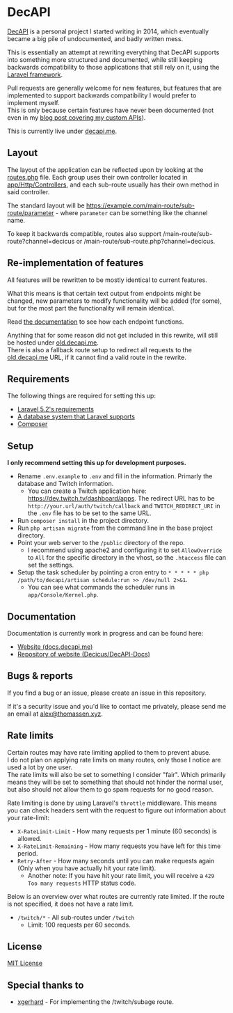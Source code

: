 # DecAPI
[DecAPI](https://decapi.me/) is a personal project I started writing in 2014, which eventually became a big pile of undocumented, and badly written mess.

This is essentially an attempt at rewriting everything that DecAPI supports into something more structured and documented, while still keeping backwards compatibility to those applications that still rely on it, using the [Laravel framework](https://laravel.com/).

Pull requests are generally welcome for new features, but features that are implemented to support backwards compatibility I would prefer to implement myself.  
This is only because certain features have never been documented (not even in my [blog post covering my custom APIs](https://blog.decicus.com/custom-apis/)).

This is currently live under [decapi.me](https://decapi.me/).

## Layout
The layout of the application can be reflected upon by looking at the [routes.php](app/Http/routes.php) file. Each group uses their own controller located in [app/Http/Controllers](app/Http/Controllers), and each sub-route usually has their own method in said controller.

The standard layout will be https://example.com/main-route/sub-route/parameter - where `parameter` can be something like the channel name.

To keep it backwards compatible, routes also support /main-route/sub-route?channel=decicus or /main-route/sub-route.php?channel=decicus.

## Re-implementation of features
All features will be rewritten to be mostly identical to current features.

What this means is that certain text output from endpoints might be changed, new parameters to modify functionality will be added (for some), but for the most part the functionality will remain identical.

Read [the documentation](https://docs.decapi.me/) to see how each endpoint functions.

Anything that for some reason did not get included in this rewrite, will still be hosted under [old.decapi.me](https://old.decapi.me/).  
There is also a fallback route setup to redirect all requests to the [old.decapi.me](https://old.decapi.me/) URL, if it cannot find a valid route in the rewrite.

## Requirements
The following things are required for setting this up:
- [Laravel 5.2's requirements](https://laravel.com/docs/5.2/installation#server-requirements)
- [A database system that Laravel supports](https://laravel.com/docs/5.2/database#introduction)
- [Composer](https://getcomposer.org/)

## Setup
**I only recommend setting this up for development purposes.**
- Rename `.env.example` to `.env` and fill in the information. Primarly the database and Twitch information.
    - You can create a Twitch application here: https://dev.twitch.tv/dashboard/apps. The redirect URL has to be `http://your.url/auth/twitch/callback` and `TWITCH_REDIRECT_URI` in the `.env` file has to be set to the same URL.
- Run `composer install` in the project directory.
- Run `php artisan migrate` from the command line in the base project directory.
- Point your web server to the `/public` directory of the repo.
    - I recommend using apache2 and configuring it to set `AllowOverride` to `All` for the specific directory in the vhost, so the `.htaccess` file can set the settings.
- Setup the task scheduler by pointing a cron entry to `* * * * * php /path/to/decapi/artisan schedule:run >> /dev/null 2>&1`.
    - You can see what commands the scheduler runs in `app/Console/Kernel.php`.

## Documentation
Documentation is currently work in progress and can be found here:

- [Website (docs.decapi.me)](https://docs.decapi.me/)
- [Repository of website (Decicus/DecAPI-Docs)](https://github.com/Decicus/DecAPI-Docs)

## Bugs & reports
If you find a bug or an issue, please create an issue in this repository.

If it's a security issue and you'd like to contact me privately, please send me an email at <alex@thomassen.xyz>.

## Rate limits
Certain routes may have rate limiting applied to them to prevent abuse.  
I do not plan on applying rate limits on many routes, only those I notice are used a lot by one user.  
The rate limits will also be set to something I consider "fair". Which primarily means they will be set to something that should not hinder the normal user, but also should not allow them to go spam requests for no good reason.

Rate limiting is done by using Laravel's `throttle` middleware. This means you can check headers sent with the request to figure out information about your rate-limit:

- `X-RateLimit-Limit` - How many requests per 1 minute (60 seconds) is allowed.
- `X-RateLimit-Remaining` - How many requests you have left for this time period.
- `Retry-After` - How many seconds until you can make requests again (Only when you have actually hit your rate limit).
    - Another note: If you have hit your rate limit, you will receive a `429 Too many requests` HTTP status code.

Below is an overview over what routes are currently rate limited. If the route is not specified, it does not have a rate limit.

- `/twitch/*` - All sub-routes under `/twitch`
    - Limit: 100 requests per 60 seconds.

## License
[MIT License](LICENSE)

## Special thanks to
- [xgerhard](https://github.com/xgerhard) - For implementing the /twitch/subage route.
